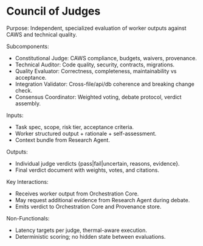 # Council of Judges

Purpose: Independent, specialized evaluation of worker outputs against CAWS and technical quality.

Subcomponents:
- Constitutional Judge: CAWS compliance, budgets, waivers, provenance.
- Technical Auditor: Code quality, security, contracts, migrations.
- Quality Evaluator: Correctness, completeness, maintainability vs acceptance.
- Integration Validator: Cross-file/api/db coherence and breaking change check.
- Consensus Coordinator: Weighted voting, debate protocol, verdict assembly.

Inputs:
- Task spec, scope, risk tier, acceptance criteria.
- Worker structured output + rationale + self-assessment.
- Context bundle from Research Agent.

Outputs:
- Individual judge verdicts {pass|fail|uncertain, reasons, evidence}.
- Final verdict document with weights, votes, and citations.

Key Interactions:
- Receives worker output from Orchestration Core.
- May request additional evidence from Research Agent during debate.
- Emits verdict to Orchestration Core and Provenance store.

Non-Functionals:
- Latency targets per judge, thermal-aware execution.
- Deterministic scoring; no hidden state between evaluations.

